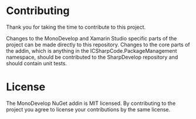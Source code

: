 # Contributing

Thank you for taking the time to contribute to this project.

Changes to the MonoDevelop and Xamarin Studio specific parts of the project can be made directly to this repository. Changes to the core parts of the addin, which is anything in the ICSharpCode.PackageManagement namespace, should be contributed to the SharpDevelop repository and should contain unit tests.

# License

The MonoDevelop NuGet addin is MIT licensed. By contributing to the project you agree to license your contributions by the same license.